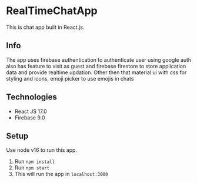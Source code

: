 # RealTimeChatApp
This is chat app built in React.js.

## Info
The app uses firebase authentication to authenticate user using google auth also has feature to visit as guest and firebase firestore to store application data and provide realtime updation. Other then that material ui with css for styling and icons, emoji picker to use emojis in chats

## Technologies
* React JS 17.0
* Firebase 9.0

## Setup
Use node v16 to run this app.
1. Run `npm install`
2. Run `npm start` 
3. This will run the app in `localhost:3000`

